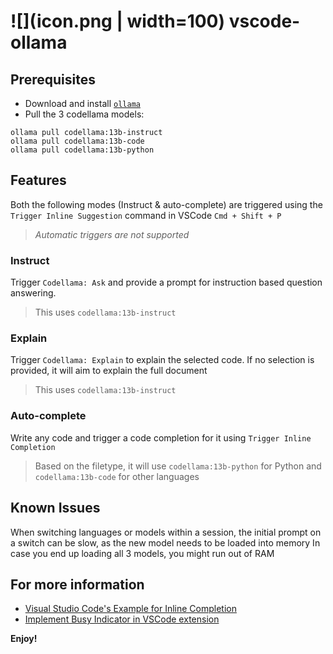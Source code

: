 # ![](icon.png | width=100) vscode-ollama

## Prerequisites

- Download and install [`ollama`](https://ollama.ai)
- Pull the 3 codellama models:
```
ollama pull codellama:13b-instruct
ollama pull codellama:13b-code
ollama pull codellama:13b-python
```

## Features

Both the following modes (Instruct & auto-complete) are triggered using the `Trigger Inline Suggestion` command in VSCode `Cmd + Shift + P`
> _Automatic triggers are not supported_

### Instruct
Trigger `Codellama: Ask` and provide a prompt for instruction based question answering. 
> This uses `codellama:13b-instruct`

### Explain
Trigger `Codellama: Explain` to explain the selected code. If no selection is provided, it will aim to explain the full document
> This uses `codellama:13b-instruct`

### Auto-complete
Write any code and trigger a code completion for it using `Trigger Inline Completion`
> Based on the filetype, it will use `codellama:13b-python` for Python and `codellama:13b-code` for other languages

## Known Issues

When switching languages or models within a session, the initial prompt on a switch can be slow, as the new model needs to be loaded into memory
In case you end up loading all 3 models, you might run out of RAM

## For more information

* [Visual Studio Code's Example for Inline Completion](https://github.com/microsoft/vscode-extension-samples/blob/4721ef0c450f36b5bce2ecd5be4f0352ed9e28ab/inline-completions/src/extension.ts#L11)
* [Implement Busy Indicator in VSCode extension](https://stackoverflow.com/questions/43695200/how-to-implement-a-busy-indicator-in-vscode)

**Enjoy!**
